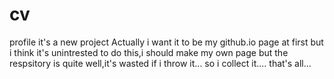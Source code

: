 # cv
profile
it's a new project
Actually i want it to be my github.io page at first
but i think it's unintrested to do this,i should make my own page
but the respsitory is quite well,it's wasted if i throw it...
so i collect it....
that's all...
